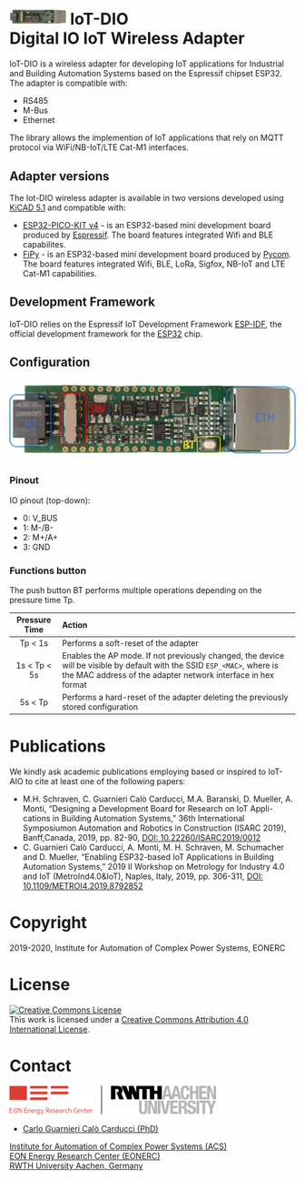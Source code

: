 #  <img src="fig/IoT-DIO.png" width=100 /> IoT-DIO <br/> Digital IO IoT Wireless Adapter

IoT-DIO is a wireless adapter for developing IoT applications for Industrial and Building Automation Systems based on the Espressif chipset ESP32. The adapter is compatible with:
- RS485
- M-Bus
- Ethernet

The library allows the implemention of IoT applications that rely on MQTT protocol via WiFi/NB-IoT/LTE Cat-M1 interfaces.

## Adapter versions
The Iot-DIO wireless adapter is available in two versions developed using [KiCAD 5.1](https://kicad.org/) and compatible with:
- [ESP32-PICO-KIT v4](https://docs.espressif.com/projects/esp-idf/en/latest/esp32/hw-reference/esp32/get-started-pico-kit.html) - is an ESP32-based mini development board produced by [Espressif](https://espressif.com/). The board features integrated Wifi and BLE capabilites.
- [FiPy](https://pycom.io/product/fipy/) - is an ESP32-based mini development board produced by [Pycom](https://pycom.io/). The board features integrated Wifi, BLE, LoRa, Sigfox, NB-IoT and LTE Cat-M1 capabilities.

## Development Framework
IoT-DIO relies on the Espressif IoT Development Framework [ESP-IDF](https://github.com/espressif/esp-idf), the official development framework for the [ESP32](https://espressif.com/en/products/hardware/esp32/overview) chip.

## Configuration
![IoT-DIO Mode](fig/IoT-DIO_mode.png)

### Pinout
IO pinout (top-down):
- 0: V_BUS
- 1: M-/B-
- 2: M+/A+
- 3: GND

### Functions button
The push button BT performs multiple operations depending on the pressure time Tp.

| Pressure Time   |      Action                                                                      |
|:---------------:|:---------------------------------------------------------------------------------|
|     Tp < 1s     | Performs a soft-reset of the adapter                                             |
|1s < Tp < 5s     | Enables the AP mode. If not previously changed, the device will be visible by default with the SSID `ESP_<MAC>`, where <MAC> is the MAC address of the adapter network interface in hex format|
|5s < Tp          | Performs a hard-reset of the adapter deleting the previously stored configuration|

# Publications

We kindly ask academic publications employing based or inspired to IoT-AIO to cite at least one of the following papers:

- M.H. Schraven, C. Guarnieri Calò Carducci, M.A. Baranski, D. Mueller, A. Monti, “Designing a Development Board for Research on IoT Appli-cations in Building Automation Systems,” 36th International Symposiumon  Automation  and  Robotics  in  Construction  (ISARC  2019),  Banff,Canada, 2019, pp. 82-90, [DOI: 10.22260/ISARC2019/0012](https://doi.org/10.22260/ISARC2019/0012)
- C. Guarnieri Calò Carducci, A. Monti, M. H. Schraven, M. Schumacher and D. Mueller, “Enabling ESP32-based IoT Applications in Building Automation Systems,” 2019 II Workshop on Metrology for Industry 4.0 and IoT (MetroInd4.0&IoT), Naples, Italy, 2019, pp. 306-311, [DOI: 10.1109/METROI4.2019.8792852](https://doi.org/10.1109/METROI4.2019.8792852)

# Copyright

2019-2020, Institute for Automation of Complex Power Systems, EONERC  

# License

<a rel="license" href="http://creativecommons.org/licenses/by/4.0/"><img alt="Creative Commons License" style="border-width:0" src="https://i.creativecommons.org/l/by/4.0/88x31.png" /></a><br />This work is licensed under a <a rel="license" href="http://creativecommons.org/licenses/by/4.0/">Creative Commons Attribution 4.0 International License</a>.

# Contact
[![EONERC ACS Logo](fig/eonerc_logo.png)](http://www.acs.eonerc.rwth-aachen.de)

- [Carlo Guarnieri Calò Carducci (PhD)](mailto:cguarnieri@eonerc.rwth-aachen.de)

[Institute for Automation of Complex Power Systems (ACS)](http://www.acs.eonerc.rwth-aachen.de)  
[EON Energy Research Center (EONERC)](http://www.eonerc.rwth-aachen.de)  
[RWTH University Aachen, Germany](http://www.rwth-aachen.de)  
